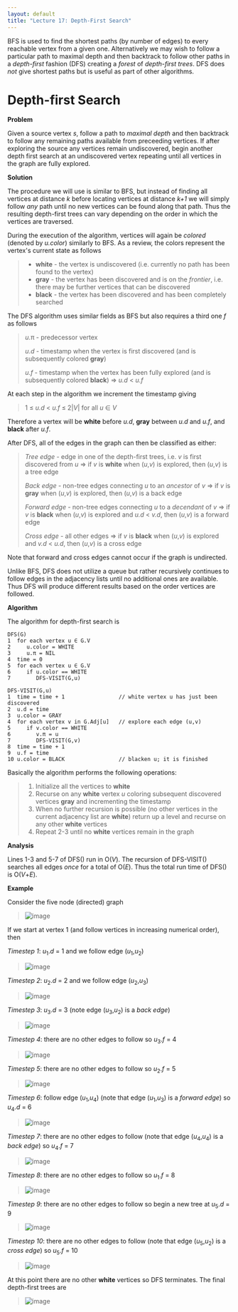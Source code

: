 ```yaml
---
layout: default
title: "Lecture 17: Depth-First Search"
---
```


BFS is used to find the shortest paths (by number of edges) to every reachable vertex from a given one. Alternatively we may wish to follow a particular path to maximal depth and then backtrack to follow other paths in a *depth-first* fashion (DFS) creating a *forest* of *depth-first trees*. DFS does *not* give shortest paths but is useful as part of other algorithms.

Depth-first Search
==================

**Problem**

Given a source vertex *s*, follow a path to *maximal depth* and then backtrack to follow any remaining paths available from preceeding vertices. If after exploring the source any vertices remain undiscovered, begin another depth first search at an undiscovered vertex repeating until all vertices in the graph are fully explored.

**Solution**

The procedure we will use is similar to BFS, but instead of finding all vertices at distance *k* before locating vertices at distance *k+1* we will simply follow *any* path until no new vertices can be found along that path. Thus the resulting depth-first trees can vary depending on the order in which the vertices are traversed.

During the execution of the algorithm, vertices will again be *colored* (denoted by *u.color*) similarly to BFS. As a review, the colors represent the vertex's current state as follows

> -   **white** - the vertex is undiscovered (i.e. currently no path has been found to the vertex)
> -   **gray** - the vertex has been discovered and is on the *frontier*, i.e. there may be further vertices that can be discovered
> -   **black** - the vertex has been discovered and has been completely searched

The DFS algorithm uses similar fields as BFS but also requires a third one *f* as follows

> *u*.π - predecessor vertex
>
> *u*.*d* - timestamp when the vertex is first discovered (and is subsequently colored **gray**)
>
> *u*.*f* - timestamp when the vertex has been fully explored (and is subsequently colored **black**) ⇒ *u.d* \< *u.f*

At each step in the algorithm we increment the timestamp giving

> 1 ≤ *u.d* \< *u.f* ≤ 2\|*V*\| for all *u* ∈ *V*

Therefore a vertex will be **white** before *u.d*, **gray** between *u.d* and *u.f*, and **black** after *u.f*.

After DFS, all of the edges in the graph can then be classified as either:

> *Tree edge* - edge in one of the depth-first trees, i.e. *v* is first discovered from *u* ⇒ if *v* is **white** when (*u*,*v*) is explored, then (*u*,*v*) is a tree edge
>
> *Back edge* - non-tree edges connecting *u* to an *ancestor* of *v* ⇒ if *v* is **gray** when (*u*,*v*) is explored, then (*u*,*v*) is a back edge
>
> *Forward edge* - non-tree edges connecting *u* to a *decendant* of *v* ⇒ if *v* is **black** when (*u*,*v*) is explored and *u.d* \< *v.d*, then (*u*,*v*) is a forward edge
>
> *Cross edge* - all other edges ⇒ if *v* is **black** when (*u*,*v*) is explored and *v.d* \< *u.d*, then (*u*,*v*) is a cross edge

Note that forward and cross edges cannot occur if the graph is undirected.

Unlike BFS, DFS does not utilize a queue but rather recursively continues to follow edges in the adjacency lists until no additional ones are available. Thus DFS will produce different results based on the order vertices are followed.

**Algorithm**

The algorithm for depth-first search is

	DFS(G)
	1  for each vertex u ∈ G.V
	2     u.color = WHITE
	3     u.π = NIL
	4  time = 0
	5  for each vertex u ∈ G.V
	6     if u.color == WHITE
	7        DFS-VISIT(G,u)
	
	DFS-VISIT(G,u)
	1  time = time + 1                 // white vertex u has just been discovered
	2  u.d = time
	3  u.color = GRAY
	4  for each vertex v in G.Adj[u]   // explore each edge (u,v)
	5     if v.color == WHITE
	6        v.π = u
	7        DFS-VISIT(G,v)
	8  time = time + 1
	9  u.f = time
	10 u.color = BLACK                 // blacken u; it is finished

Basically the algorithm performs the following operations:

> 1.  Initialize all the vertices to **white**
> 2.  Recurse on any **white** vertex *u* coloring subsequent discovered vertices **gray** and incrementing the timestamp
> 3.  When no further recursion is possible (no other vertices in the current adjacency list are **white**) return up a level and recurse on any other **white** vertices
> 4.  Repeat 2-3 until no **white** vertices remain in the graph

**Analysis**

Lines 1-3 and 5-7 of DFS() run in O(*V*). The recursion of DFS-VISIT() searches all edges *once* for a total of O(*E*). Thus the total run time of DFS() is O(*V*+*E*).

**Example**

Consider the five node (directed) graph

> ![image](images/lecture17/dfsexample.png)

If we start at vertex 1 (and follow vertices in increasing numerical order), then

*Timestep 1*: *u*<sub>1</sub>.*d* = 1 and we follow edge (*u*<sub>1</sub>,*u*<sub>2</sub>)

> ![image](images/lecture17/dfsexample1.png)

*Timestep 2*: *u*<sub>2</sub>.*d* = 2 and we follow edge (*u*<sub>2</sub>,*u*<sub>3</sub>)

> ![image](images/lecture17/dfsexample2.png)

*Timestep 3*: *u*<sub>3</sub>.*d* = 3 (note edge (*u*<sub>3</sub>,*u*<sub>2</sub>) is a *back edge*)

> ![image](images/lecture17/dfsexample3.png)

*Timestep 4*: there are no other edges to follow so *u*<sub>3</sub>.*f* = 4

> ![image](images/lecture17/dfsexample4.png)

*Timestep 5*: there are no other edges to follow so *u*<sub>2</sub>.*f* = 5

> ![image](images/lecture17/dfsexample5.png)

*Timestep 6*: follow edge (*u*<sub>1</sub>,*u*<sub>4</sub>) (note that edge (*u*<sub>1</sub>,*u*<sub>3</sub>) is a *forward edge*) so *u*<sub>4</sub>.*d* = 6

> ![image](images/lecture17/dfsexample6.png)

*Timestep 7*: there are no other edges to follow (note that edge (*u*<sub>4</sub>,*u*<sub>4</sub>) is a *back edge*) so *u*<sub>4</sub>.*f* = 7

> ![image](images/lecture17/dfsexample7.png)

*Timestep 8*: there are no other edges to follow so *u*<sub>1</sub>.*f* = 8

> ![image](images/lecture17/dfsexample8.png)

*Timestep 9*: there are no other edges to follow so begin a new tree at *u*<sub>5</sub>.*d* = 9

> ![image](images/lecture17/dfsexample9.png)

*Timestep 10*: there are no other edges to follow (note that edge (*u*<sub>5</sub>,*u*<sub>2</sub>) is a *cross edge*) so *u*<sub>5</sub>.*f* = 10

> ![image](images/lecture17/dfsexample10.png)

At this point there are no other **white** vertices so DFS terminates. The final depth-first trees are

> ![image](images/lecture17/dfstrees.png)


